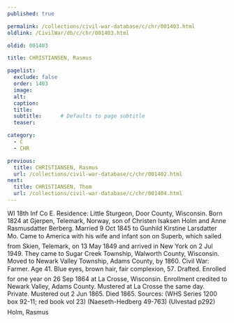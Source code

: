 ```yaml
---
published: true

permalink: /collections/civil-war-database/c/chr/001403.html
oldlink: /CivilWar/db/c/chr/001403.html

oldid: 001403

title: CHRISTIANSEN, Rasmus

pagelist:
  exclude: false
  order: 1403
  image: 
  alt:
  caption:
  title:
  subtitle:      # Defaults to page subtitle
  teaser:

category: 
  - C 
  - CHR

previous:
  title: CHRISTIANSEN, Rasmus
  url: /collections/civil-war-database/c/chr/001402.html  
next:
  title: CHRISTIANSEN, Thom
  url: /collections/civil-war-database/c/chr/001404.html   
---
```

WI 18th Inf Co E. Residence: Little Sturgeon, Door County, Wisconsin. Born 1824 at Gjerpen, Telemark, Norway, son of Christen Isaksen Holm and Anne Rasmusdatter Berberg. Married 9 Oct 1845 to Gunhild Kirstine Larsdatter Mo. Came to America with his wife and infant son on &#147;Superb&#148;, which sailed from Skien, Telemark, on 13 May 1849 and arrived in New York on 2 Jul 1949. They came to Sugar Creek Township, Walworth County, Wisconsin. Moved to Newark Valley Township, Adams County, by 1860. Civil War: Farmer. Age 41. Blue eyes, brown hair, fair complexion, 5&#146;7&#148;. Drafted. Enrolled for one year on 26 Sep 1864 at La Crosse, Wisconsin. Enrollment credited to Newark Valley, Adams County. Mustered at La Crosse the same day. Private. Mustered out 2 Jun 1865. Died 1865. Sources: (WHS Series 1200 box 92-11; red book vol 23) (Naeseth-Hedberg &#146;49-763) (Ulvestad p292) &#147;Holm, Rasmus&#148;
